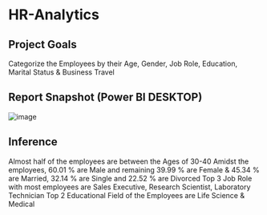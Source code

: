 # HR-Analytics
## Project Goals
Categorize the Employees by their Age, Gender, Job Role, Education, Marital Status & Business Travel
## Report Snapshot (Power BI DESKTOP)
![image](https://github.com/OviyaElangovan/HR-Analytics/assets/159682136/ff07660a-7ae7-47ed-99cf-24a3f6613635)


## Inference
Almost half of the employees are between the Ages of 30-40
Amidst the employees, 60.01 % are Male and remaining 39.99 % are Female & 45.34 % are Married, 32.14 % are Single and 22.52 % are Divorced
Top 3 Job Role with most employees are Sales Executive, Research Scientist, Laboratory Technician
Top 2 Educational Field of the Employees are Life Science & Medical
